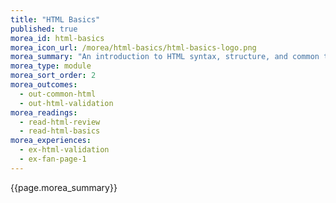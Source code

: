 ```yaml
---
title: "HTML Basics"
published: true
morea_id: html-basics
morea_icon_url: /morea/html-basics/html-basics-logo.png
morea_summary: "An introduction to HTML syntax, structure, and common tags."
morea_type: module
morea_sort_order: 2
morea_outcomes:
  - out-common-html
  - out-html-validation
morea_readings:
  - read-html-review
  - read-html-basics
morea_experiences:
  - ex-html-validation
  - ex-fan-page-1
---
```


{{page.morea_summary}}
